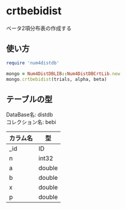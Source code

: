 crtbebidist
===========
ベータ2項分布表の作成する

## 使い方

```ruby
require 'num4distdb'

mongo = Num4DistDBLIB::Num4DistDBCrtLib.new
mongo.crtbebidist(trials, alpha, beta)
```

## テーブルの型

  DataBase名: distdb  
  コレクション名: bebi  

  |カラム名|型     |
  |--------|------|
  |_id     |ID    |
  |n       |int32 |
  |a       |double|
  |b       |double|
  |x       |double|
  |p       |double|
